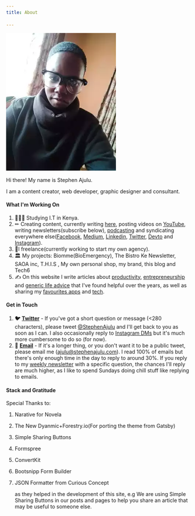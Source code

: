 ```yaml
---
title: About

---
```


![](/static/images/rsz_author.webp)

Hi there! My name is Stephen Ajulu.

I am a content creator, web developer, graphic designer and consultant.

#### What I'm Working On

1. 👨🏼‍⚕️ Studying I.T in Kenya.
2. ✏ Creating content, currently writing [here](https://ajulusthoughts.stephenajulu.com), posting videos on [YouTube](https://www.youtube.com/channel/UC043ZXL-t3yqtgcIxJmkHuA?view_as=subscriber), writing newsletters(subscribe below), [podcasting](https://anchor.fm/stephenajulu) and syndicating everywhere else([Facebook](https://www.facebook.com/stephenajulu), [Medium](https://medium.com/@stephenajulu), [Linkedin](https://www.linkedin.com/in/stephenajulu/), [Twitter](https://twitter.com/stephenajulu), [Devto](https://dev.to/stephenajulu) and [Instagram](https://www.instagram.com/stephenajulu)).
3. 💼I freelance(currently working to start my own agency).
4.  🏛 My projects: Biomme(BioEmergency), The Bistro Ke Newsletter, SAOA inc, T.H.I.S , My own personal shop, my brand, this blog and Tech6
5. ✍️ On this website I write articles about [productivity](https://aliabdaal.com/tag/productivity/), [entrepreneurship](https://aliabdaal.com/entrepreneurship/) and [generic life advice](https://aliabdaal.com/tag/life/) that I've found helpful over the years, as well as sharing my [favourites apps](https://aliabdaal.com/apps/) and [tech](https://aliabdaal.com/tech/).

#### Get in Touch

1. **🐦** [**Twitter**](https://twitter.com/stephenajulu) - If you've got a short question or message (<280 characters), please tweet [@StephenAjulu](https://twitter.com/stephenajulu) and I'll get back to you as soon as I can. I also occasionally reply to [Instagram DMs](https://instagram.com/stephenajulu) but it's much more cumbersome to do so (for now).
2. **📨** [**Email**](mailto:hi@aliabdaal.com) - If it's a longer thing, or you don't want it to be a public tweet, please email me (ajulu@stephenajulu.com). I read 100% of emails but there's only enough time in the day to reply to around 30%. If you reply to my [weekly newsletter](https://email.stephenajulu.com/) with a specific question, the chances I'll reply are much higher, as I like to spend Sundays doing chill stuff like replying to emails.

#### Stack and Gratitude

Special Thanks to: 

1. Narative for Novela
2. The New Dyanmic+Forestry.io(For porting the theme from Gatsby)
3. Simple Sharing Buttons
4. Formspree
5. ConvertKit
6. Bootsnipp Form Builder
7. JSON Formatter from Curious Concept 

   as they helped in the development of this site, e.g We are using Simple Sharing Buttons in our posts and pages to help you share an article that may be useful to someone else.
